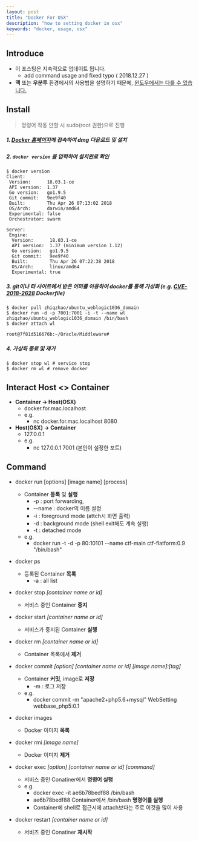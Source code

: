 ```yaml
---
layout: post
title: "Docker For OSX"
description: "how to setting docker in osx"
keywords: "docker, usage, osx"
---
```


## Introduce

- 이 포스팅은 지속적으로 업데이트 됩니다.
   - add command usage and fixed typo ( 2018.12.27 )
- **맥** 또는 **우분투** 환경에서의 사용법을 설명하기 때문에, <u>윈도우에서는 다를 수 있습니다.</u>

## Install

> 명령어 작동 안할 시 sudo(root 권한)으로 진행 

##### 1. [Docker 홈페이지](https://store.docker.com/editions/community/docker-ce-desktop-mac)에 접속하여 dmg 다운로드 및 설치

##### 2. `docker version` 을 입력하여 설치완료 확인

```
$ docker version
Client:
 Version:      18.03.1-ce
 API version:  1.37
 Go version:   go1.9.5
 Git commit:   9ee9f40
 Built:        Thu Apr 26 07:13:02 2018
 OS/Arch:      darwin/amd64
 Experimental: false
 Orchestrator: swarm

Server:
 Engine:
  Version:      18.03.1-ce
  API version:  1.37 (minimum version 1.12)
  Go version:   go1.9.5
  Git commit:   9ee9f40
  Built:        Thu Apr 26 07:22:38 2018
  OS/Arch:      linux/amd64
  Experimental: true
```

##### 3. git이나 타 사이트에서 받은 이미를 이용하여 docker를 통해 가상화 (e.g. [CVE-2018-2628](https://nvd.nist.gov/vuln/detail/CVE-2018-2628) Dockerfile)

```
$ docker pull zhiqzhao/ubuntu_weblogic1036_domain
$ docker run -d -p 7001:7001 -i -t --name wl zhiqzhao/ubuntu_weblogic1036_domain /bin/bash
$ docker attach wl

root@7f81d516676b:~/Oracle/Middleware#
```

##### 4. 가상화 종료 및 제거

```
$ docker stop wl # service stop
$ docker rm wl # remove docker
```

## Interact Host <> Container

- **Container -> Host(OSX)**
  - docker.for.mac.localhost
  - e.g. 
    - nc docker.for.mac.localhost 8080
- **Host(OSX) -> Container**
  - 127.0.0.1
  - e.g. 
    - nc 127.0.0.1 7001 (본인이 설정한 포트)

## Command

- docker run \[options\] \[image name\] \[process\]
  - Container **등록** 및 **실행**
    - -p : port forwarding,
    - --name : docker의 이름 설정 
    - -i : foreground mode (attch시 화면 출력)
    - -d : background mode (shell exit해도 계속 실행) 
    - -t : detached mode
  - e.g.
    - docker run -t -d -p 80:10101  --name ctf-main ctf-flatform:0.9 "/bin/bash"
- docker ps
  - 등록된 Container **목록**
    - -a : all list
- docker stop *[container name or id]*
  - 서비스 중인 Container **중지**
- docker start *[container name or id]*
  -  서비스가 중지된 Container **실행**
- docker rm *[container name or id]*
  - Container 목록에서 **제거**
- docker commit *\[option\] \[container name or id\] \[image name\]:\[tag\]* 
  - Container **커밋**, image로 **저장**
    - -m : 로그 저장
  - e.g.
    -  docker commit -m "apache2+php5.6+mysql" WebSetting webbase_php5:0.1
- docker images
   - Docker 이미지 **목록**
- docker rmi *[image name]*
   - Docker 이미지 **제거**

- docker exec *[option]* *[container name or id]* *[command]*
   - 서비스 중인 Conatiner에서 **명령어 실행**
   - e.g.
      - docker exec -it ae6b78bedf88 /bin/bash
      - ae6b78bedf88 Container에서 /bin/bash **명령어를 실행** 
      - Container에 shell로 접근시에 attach보다는 주로 이것을 많이 사용
- docker restart *[container name or id]*
   - 서비즈 중인 Conatiner **재시작**
